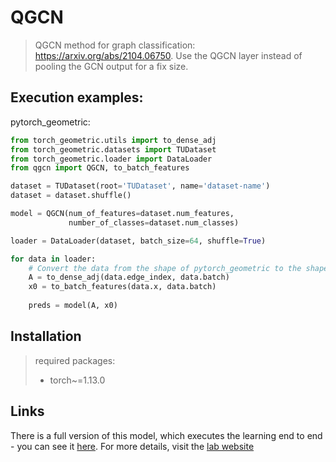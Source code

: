 # QGCN
> QGCN method for graph classification: https://arxiv.org/abs/2104.06750.
> Use the QGCN layer instead of pooling the GCN output for a fix size.  


## Execution examples:

pytorch_geometric:
```python
from torch_geometric.utils import to_dense_adj
from torch_geometric.datasets import TUDataset
from torch_geometric.loader import DataLoader
from qgcn import QGCN, to_batch_features

dataset = TUDataset(root='TUDataset', name='dataset-name')
dataset = dataset.shuffle()

model = QGCN(num_of_features=dataset.num_features,
             number_of_classes=dataset.num_classes)

loader = DataLoader(dataset, batch_size=64, shuffle=True)

for data in loader:
    # Convert the data from the shape of pytorch_geometric to the shape of the model. 
    A = to_dense_adj(data.edge_index, data.batch)
    x0 = to_batch_features(data.x, data.batch)
    
    preds = model(A, x0)
```

## Installation
> required packages:
> - torch~=1.13.0


## Links
There is a full version of this model, which executes the learning end to end - you can see it [here](https://github.com/louzounlab/QGCN).
For more details, visit the [lab website](https://yolo.math.biu.ac.il/)
